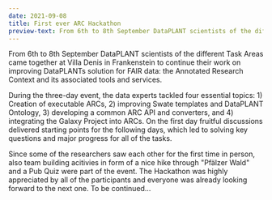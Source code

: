 ```yaml
---
date: 2021-09-08
title: First ever ARC Hackathon
preview-text: From 6th to 8th September DataPLANT scientists of the different Task Areas came together at Villa Denis in Frankenstein to continue their work on improving DataPLANTs solution for FAIR data. the Annotated Research Context and its associated tools and services. During the three-day event, the data experts tackled four essential topics.  ...
---
```


From 6th to 8th September DataPLANT scientists of the different Task Areas came together at Villa Denis in Frankenstein to continue their work on improving DataPLANTs solution for FAIR data: the Annotated Research Context and its associated tools and services.  

During the three-day event, the data experts tackled four essential topics: 1) Creation of executable ARCs, 2) improving Swate templates and DataPLANT Ontology, 3) developing a common ARC API and converters, and 4) integrating the Galaxy Project into ARCs. On the first day fruitful discussions delivered starting points for the following days, which led to solving key questions and major progress for all of the tasks. 

Since some of the researchers saw each other for the first time in person, also team building acitivies in form of a nice hike through "Pfälzer Wald" and a Pub Quiz were part of the event. The Hackathon was highly appreciated by all of the participants and everyone was already looking forward to the next one. To be continued… 




